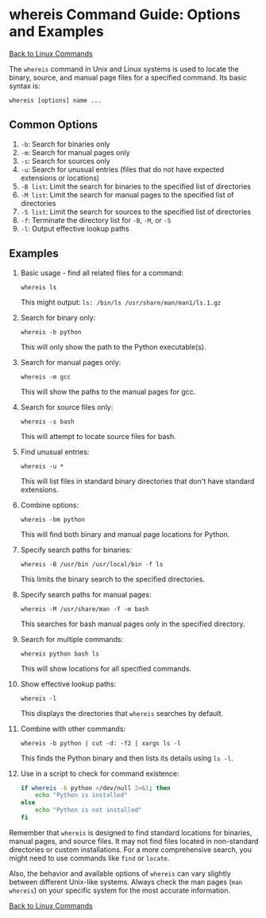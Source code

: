 # whereis Command Guide: Options and Examples

[Back to Linux Commands](../readme.md)

The `whereis` command in Unix and Linux systems is used to locate the binary, source, and manual page files for a specified command. Its basic syntax is:

```
whereis [options] name ...
```

## Common Options

1. `-b`: Search for binaries only
2. `-m`: Search for manual pages only
3. `-s`: Search for sources only
4. `-u`: Search for unusual entries (files that do not have expected extensions or locations)
5. `-B list`: Limit the search for binaries to the specified list of directories
6. `-M list`: Limit the search for manual pages to the specified list of directories
7. `-S list`: Limit the search for sources to the specified list of directories
8. `-f`: Terminate the directory list for `-B`, `-M`, or `-S`
9. `-l`: Output effective lookup paths

## Examples

1. Basic usage - find all related files for a command:
   ```
   whereis ls
   ```
   This might output: `ls: /bin/ls /usr/share/man/man1/ls.1.gz`

2. Search for binary only:
   ```
   whereis -b python
   ```
   This will only show the path to the Python executable(s).

3. Search for manual pages only:
   ```
   whereis -m gcc
   ```
   This will show the paths to the manual pages for gcc.

4. Search for source files only:
   ```
   whereis -s bash
   ```
   This will attempt to locate source files for bash.

5. Find unusual entries:
   ```
   whereis -u *
   ```
   This will list files in standard binary directories that don't have standard extensions.

6. Combine options:
   ```
   whereis -bm python
   ```
   This will find both binary and manual page locations for Python.

7. Specify search paths for binaries:
   ```
   whereis -B /usr/bin /usr/local/bin -f ls
   ```
   This limits the binary search to the specified directories.

8. Specify search paths for manual pages:
   ```
   whereis -M /usr/share/man -f -m bash
   ```
   This searches for bash manual pages only in the specified directory.

9. Search for multiple commands:
   ```
   whereis python bash ls
   ```
   This will show locations for all specified commands.

10. Show effective lookup paths:
    ```
    whereis -l
    ```
    This displays the directories that `whereis` searches by default.

11. Combine with other commands:
    ```
    whereis -b python | cut -d: -f2 | xargs ls -l
    ```
    This finds the Python binary and then lists its details using `ls -l`.

12. Use in a script to check for command existence:
    ```bash
    if whereis -b python >/dev/null 2>&1; then
        echo "Python is installed"
    else
        echo "Python is not installed"
    fi
    ```

Remember that `whereis` is designed to find standard locations for binaries, manual pages, and source files. It may not find files located in non-standard directories or custom installations. For a more comprehensive search, you might need to use commands like `find` or `locate`.

Also, the behavior and available options of `whereis` can vary slightly between different Unix-like systems. Always check the man pages (`man whereis`) on your specific system for the most accurate information.

[Back to Linux Commands](../readme.md)
